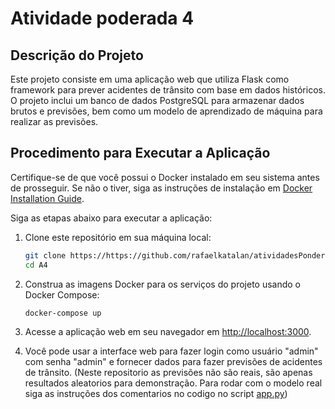 # Atividade poderada 4

## Descrição do Projeto

Este projeto consiste em uma aplicação web que utiliza Flask como framework para prever acidentes de trânsito com base em dados históricos. O projeto inclui um banco de dados PostgreSQL para armazenar dados brutos e previsões, bem como um modelo de aprendizado de máquina para realizar as previsões.

## Procedimento para Executar a Aplicação

Certifique-se de que você possui o Docker instalado em seu sistema antes de prosseguir. Se não o tiver, siga as instruções de instalação em [Docker Installation Guide](https://docs.docker.com/get-docker/).

Siga as etapas abaixo para executar a aplicação:

1. Clone este repositório em sua máquina local:

   ```bash
   git clone https://https://github.com/rafaelkatalan/atividadesPonderadasM7/tree/A3/A4
   cd A4
   ```

2. Construa as imagens Docker para os serviços do projeto usando o Docker Compose:

   ```bash
   docker-compose up
   ```

5. Acesse a aplicação web em seu navegador em [http://localhost:3000](http://localhost:3000).

6. Você pode usar a interface web para fazer login como usuário "admin" com senha "admin" e fornecer dados para fazer previsões de acidentes de trânsito. (Neste repositorio as previsões não são reais, são apenas resultados aleatorios para demonstração. Para rodar com o modelo real siga as instruções dos comentarios no codigo no script [app.py](./backend/app.py))

